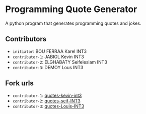 # Programming Quote Generator

A python program that generates programming quotes and jokes.

## Contributors
- `initiator`: BOU FERRAA Karel INT3
- `contributor-1`: JABIOL Kevin INT3
- `contributor-2`: ELGHABATY Seifeleslam  INT3
- `contributor-3`: DEMOY Lous INT3

## Fork urls
- `contributor-1`: [quotes-kevin-int3](https://github.com/kevin-71/quotes-kevin-int3)
- `contributor-2`: [quotes-seif-INT3](https://github.com/sffdz/quotes-seif-INT3)
- `contributor-3`: [quotes-Louis-INT3](https://github.com/Nox612/quotes-Louis-INT3.git)
